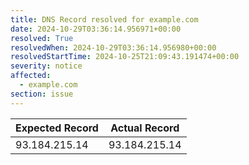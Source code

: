 ```yaml
---
title: DNS Record resolved for example.com
date: 2024-10-29T03:36:14.956971+00:00
resolved: True
resolvedWhen: 2024-10-29T03:36:14.956980+00:00
resolvedStartTime: 2024-10-25T21:09:43.191474+00:00
severity: notice
affected:
  - example.com
section: issue
---
```


| Expected Record  | Actual Record  |
|------------------|----------------|
| 93.184.215.14 | 93.184.215.14 |
